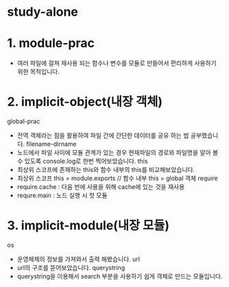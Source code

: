 # study-alone

# 1. module-prac 
  - 여러 파일에 걸쳐 재사용 되는 함수나 변수를 모듈로 만들어서 편리하게 사용하기 위한 목적입니다.
  
# 2. implicit-object(내장 객체)
  global-prac
  - 전역 객체라는 점을 활용하여 파일 간에 간단한 데이터를 공유 하는 법 공부했습니다.
  filename-dirname
  - 노드에서 파일 사이에 모듈 관계가 있는 경우 현재파일의 경로와 파일명을 알아 볼 수 있도록 console.log로 한번 찍어보았습니다.
  this
  - 최상위 스코프에 존재하는 this와 함수 내부의 this를 비교해보았습니다.
  - 최상위 스코프 this = module.exports // 함수 내부 this = global 객체
  require
  - require.cache : 다음 번에 사용을 위해 cache에 있는 것을 재사용
  - requre.main : 노드 실행 시 첫 모듈

 # 3. implicit-module(내장 모듈)
  os
  - 운영체제의 정보를 가져와서 출력 해봤습니다.
  url
  - url의 구조를 뜯어보았습니다.
  querystring
  - querystring을 이용해서 search 부분을 사용하기 쉽게 객체로 만드는 모듈입니다.